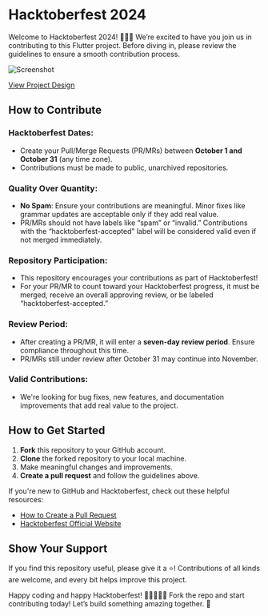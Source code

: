 # Hacktoberfest 2024

Welcome to Hacktoberfest 2024! 🐙🦥🎉 We’re excited to have you join us in contributing to this Flutter project. Before diving in, please review the guidelines to ensure a smooth contribution process.

![Screenshot](https://github.com/user-attachments/assets/cada641e-dee9-4892-9199-01910d6859eb)

[View Project Design](https://www.figma.com/design/ySQgr90LsFlL82jwDxwVM1/Coding-Challenge%3A-Coffee-Shop-Mobile-App-Design?node-id=2-2&t=2e6VKzdq9Ilmyw98-1)

## How to Contribute

### Hacktoberfest Dates:
- Create your Pull/Merge Requests (PR/MRs) between **October 1 and October 31** (any time zone).
- Contributions must be made to public, unarchived repositories.

### Quality Over Quantity:
- **No Spam**: Ensure your contributions are meaningful. Minor fixes like grammar updates are acceptable only if they add real value.
- PR/MRs should not have labels like “spam” or “invalid.” Contributions with the “hacktoberfest-accepted” label will be considered valid even if not merged immediately.

### Repository Participation:
- This repository encourages your contributions as part of Hacktoberfest!
- For your PR/MR to count toward your Hacktoberfest progress, it must be merged, receive an overall approving review, or be labeled “hacktoberfest-accepted.”

### Review Period:
- After creating a PR/MR, it will enter a **seven-day review period**. Ensure compliance throughout this time.
- PR/MRs still under review after October 31 may continue into November.

### Valid Contributions:
- We're looking for bug fixes, new features, and documentation improvements that add real value to the project.

## How to Get Started
1. **Fork** this repository to your GitHub account.
2. **Clone** the forked repository to your local machine.
3. Make meaningful changes and improvements.
4. **Create a pull request** and follow the guidelines above.

If you're new to GitHub and Hacktoberfest, check out these helpful resources:
- [How to Create a Pull Request](https://docs.github.com/en/pull-requests)
- [Hacktoberfest Official Website](https://hacktoberfest.com/)

## Show Your Support
If you find this repository useful, please give it a ⭐! Contributions of all kinds are welcome, and every bit helps improve this project.

Happy coding and happy Hacktoberfest! 👨‍💻👩‍💻🦥 Fork the repo and start contributing today! Let’s build something amazing together. 🚀

